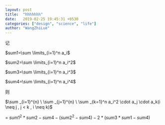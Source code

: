```yaml
---
layout: post
title:  "hhhhhhh"
date:   2019-02-25 19:45:31 +0530
categories: ["design", "science", "life"]
author: "WangZhiLue"
---
```

记

$sum1=\sum \limits_{i=1}^n a_i$

$sum2=\sum \limits_{i=1}^n a_i^2$

$sum3=\sum \limits_{i=1}^n a_i^3$

$sum4=\sum \limits_{i=1}^n a_i^4$

则

  $\sum _{i=1}^{n} \ \sum _{j=1}^{n}  \ \sum _{k=1}^n a_i^2 \cdot a_j \cdot a_k(i \neq j , j < k , i \neq k)$

= $sum1^{2} * sum2 - sum4 - (sum2^{2}-sum4)-2*(sum3*sum1-sum4)$
